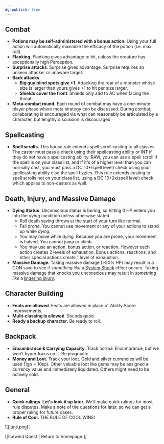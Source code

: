 ```yaml
---
dg-publish: true
---
```


## Combat
- **Potions may be self-administered with a bonus action**. Using your full action will automatically maximize the efficacy of the potion (i.e. max roll).
- **Flanking**. Flanking gives advantage to hit, unless the creature has exceptionally high Perception.
- **Surprise attacks**. Surprise gives advantage. Surprise requires an unseen attacker or unaware target.
- **Back attacks**. 
	- **Big guy blind spots give +1**. Attacking the rear of a monster whose size is larger than yours gives +1 to hit per size larger.
	- **Shields cover the front**. Shields only add to AC when facing the threat.
- **Meta-combat round.** Each round of combat may have a one-minute player phase where meta strategy can be discussed. During combat, collaborating is encouraged via what can reasonably be articulated by a character, but lengthy discussion is discouraged.

## Spellcasting
- **Spell scrolls**. This house rule extends spell scroll casting to all classes. The caster must pass a check using their spellcasting ability or INT if they do not have a spellcasting ability. RAW, you can use a spell scroll if the spell is on your class list, and if it's of a higher level than you can normally cast, you must pass a DC 10+(spell level) check using your spellcasting ability else the spell fizzles. This rule extends casting to spell scrolls not on your class list, using a DC 10+2x(spell level) check, which applies to non-casters as well.

## Death, Injury, and Massive Damage
- **Dying Status**. Unconscious status is boring, so hitting 0 HP enters you into the *dying* condition unless otherwise stated. 
	- Roll death saving throws at the start of your turn like normal. 
	- Fall *prone*. You cannot use movement or any of your actions to stand up while *dying*.
	- You may move while *dying*. Because you are prone, your movement is halved. You cannot jump or climb.
	- You may use an action, bonus action, or reaction. However each action creates 2 levels of exhaustion. Bonus actions, reactions, and other special actions create 1 level of exhaustion.
 - **Massive Damage.** Taking massive damage (>50% HP) may result in a CON save to see if *something like* a [System Shock](https://www.dndbeyond.com/sources/dmg/dungeon-masters-workshop#MassiveDamage) effect occurs. Taking massive damage that knocks you unconscious may result in *something like* a [lingering injury](https://www.dndbeyond.com/sources/dmg/dungeon-masters-workshop#Injuries).

## Character Building
- **Feats are allowed**. Feats are allowed in place of Ability Score Improvements.
- **Multi-classing is allowed**. Sounds good.
- **Ready a backup character.** Be ready to roll.
 
## Backpack
- **Encumbrance & Carrying Capacity.** Track normal Encumbrance, but we won't hyper focus on it. Be pragmatic.
- **Money and Loot.** Track your loot. Gold and silver currencies will be used (1gp = 10sp). Other valuable loot like gems may be assigned a currency value and immediately liquidated. Others might need to be actively sold.

## General
- **Quick rulings. Let's look it up later.** We'll make quick rulings for most rule disputes. Make a note of the questions for later, so we can get a proper ruling for future cases.
- **Rule of Cool.** THE RULE OF COOL WINS!


![[junji.png]]

[[Icewind Quest | Return to homepage.]]